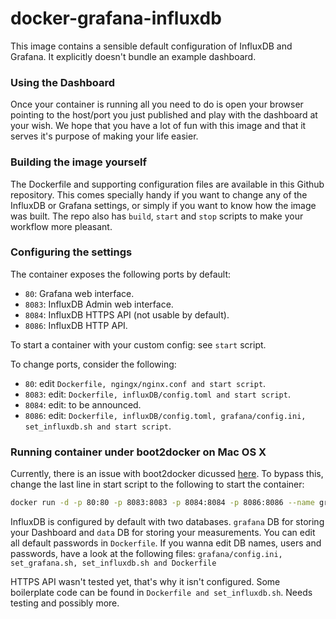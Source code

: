 docker-grafana-influxdb
=======================

This image contains a sensible default configuration of InfluxDB and Grafana. It explicitly doesn't bundle an example dashboard.

### Using the Dashboard ###

Once your container is running all you need to do is open your browser pointing to the host/port you just published and play with the dashboard at your wish. We hope that you have a lot of fun with this image and that it serves it's purpose of making your life easier.

### Building the image yourself ###

The Dockerfile and supporting configuration files are available in this Github repository. This comes specially handy if you want to change any of the InfluxDB or Grafana settings, or simply if you want to know how the image was built.
The repo also has `build`, `start` and `stop` scripts to make your workflow more pleasant.

### Configuring the settings  ###

The container exposes the following ports by default:

- `80`: Grafana web interface.
- `8083`: InfluxDB Admin web interface.
- `8084`: InfluxDB HTTPS API (not usable by default).
- `8086`: InfluxDB HTTP API.

To start a container with your custom config: see `start` script.

To change ports, consider the following:

- `80`: edit `Dockerfile, ngingx/nginx.conf and start script`.
- `8083`: edit: `Dockerfile, influxDB/config.toml and start script`.
- `8084`: edit: to be announced.
- `8086`: edit: `Dockerfile, influxDB/config.toml, grafana/config.ini, set_influxdb.sh and start script`.

### Running container under boot2docker on Mac OS X ###
Currently, there is an issue with boot2docker dicussed [here](https://github.com/kamon-io/docker-grafana-graphite/issues/5). To bypass this, change the last line in start script to the following to start the container:
```bash
docker run -d -p 80:80 -p 8083:8083 -p 8084:8084 -p 8086:8086 --name grafana-influxdb_con grafana_influxdb
```

InfluxDB is configured by default with two databases. `grafana` DB for storing your Dashboard and `data` DB for storing your measurements. You can edit all default passwords in `Dockerfile`. If you wanna edit DB names, users and passwords, have a look at the following files: `grafana/config.ini, set_grafana.sh, set_influxdb.sh and Dockerfile`

HTTPS API wasn't tested yet, that's why it isn't configured. Some boilerplate code can be found in `Dockerfile and set_influxdb.sh`. Needs testing and possibly more.
